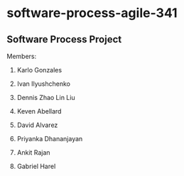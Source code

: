 # software-process-agile-341
Software Process Project
----------------------------
Members:

1.	Karlo Gonzales

2.	Ivan Ilyushchenko

3.	Dennis Zhao Lin Liu

4.	Keven Abellard

5.	David Alvarez

6.	Priyanka Dhananjayan

7.	Ankit Rajan

8.	Gabriel Harel
